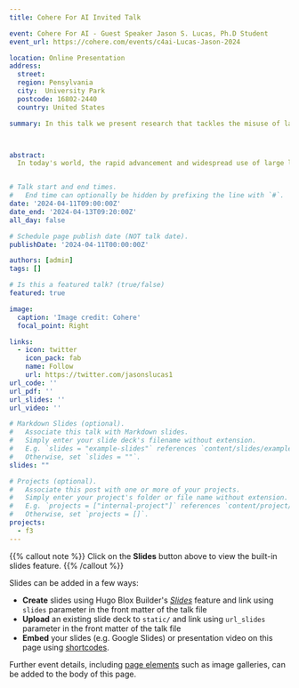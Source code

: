 ```yaml
---
title: Cohere For AI Invited Talk

event: Cohere For AI - Guest Speaker Jason S. Lucas, Ph.D Student
event_url: https://cohere.com/events/c4ai-Lucas-Jason-2024

location: Online Presentation
address:
  street: 
  region: Pensylvania
  city:  University Park
  postcode: 16802-2440
  country: United States

summary: In this talk we present research that tackles the misuse of large language models (LLMs) by introducing the Fighting Fire with Fire (F3) strategy, which uses GPT-3.5-turbo to generate and detect disinformation. By employing advanced techniques, we achieved a 68-72% accuracy in identifying deceptive content. We also address COVID-19 misinformation in low-resource regions, focusing on the Caribbean. Using US fact-checked claims, we trained models to detect misinformation in English, Spanish, and Haitian French. Our results highlight the limitations of current methods and the need for further multilingual research. 



abstract: 
  In today's world, the rapid advancement and widespread use of large language models (LLMs) have brought about both opportunities and challenges. While these models have tremendous potential, they also pose risks, particularly in generating harmful and misleading content. Our research introduces an innovative "Fighting Fire with Fire" (F3) strategy to address this issue by leveraging the capabilities of modern LLMs. Our approach utilizes GPT-3.5-turbo to generate both authentic and deceptive content through advanced paraphrase and perturbation techniques. Furthermore, we apply zero-shot in-context semantic reasoning to differentiate genuine from deceptive posts and news articles. Our extensive experiments demonstrate that GPT-3.5-turbo achieves a superior accuracy of 68-72% in detecting disinformation, outperforming previous models. This research underscores the potential of using advanced AI to combat the very problems it may create. In another study, we address the spread of COVID-19 misinformation in low-resource regions, focusing on the Caribbean. Given the lack of abundant fact-checking resources in these areas, we transferred knowledge from fact-checked claims in the US to detect misinformation in English, Spanish, and Haitian French. Our findings highlight the challenges and limitations of current fake news detection methods in low-resource settings and emphasize the need for further research in multilingual detection.


# Talk start and end times.
#   End time can optionally be hidden by prefixing the line with `#`.
date: '2024-04-11T09:00:00Z'
date_end: '2024-04-13T09:20:00Z'
all_day: false

# Schedule page publish date (NOT talk date).
publishDate: '2024-04-11T00:00:00Z'

authors: [admin]
tags: []

# Is this a featured talk? (true/false)
featured: true

image:
  caption: 'Image credit: Cohere'
  focal_point: Right

links:
  - icon: twitter
    icon_pack: fab
    name: Follow
    url: https://twitter.com/jasonslucas1
url_code: ''
url_pdf: ''
url_slides: ''
url_video: ''

# Markdown Slides (optional).
#   Associate this talk with Markdown slides.
#   Simply enter your slide deck's filename without extension.
#   E.g. `slides = "example-slides"` references `content/slides/example-slides.md`.
#   Otherwise, set `slides = ""`.
slides: ""

# Projects (optional).
#   Associate this post with one or more of your projects.
#   Simply enter your project's folder or file name without extension.
#   E.g. `projects = ["internal-project"]` references `content/project/deep-learning/index.md`.
#   Otherwise, set `projects = []`.
projects:
  - f3
---
```


{{% callout note %}}
Click on the **Slides** button above to view the built-in slides feature.
{{% /callout %}}

Slides can be added in a few ways:

- **Create** slides using Hugo Blox Builder's [_Slides_](https://docs.hugoblox.com/reference/content-types/) feature and link using `slides` parameter in the front matter of the talk file
- **Upload** an existing slide deck to `static/` and link using `url_slides` parameter in the front matter of the talk file
- **Embed** your slides (e.g. Google Slides) or presentation video on this page using [shortcodes](https://docs.hugoblox.com/reference/markdown/).

Further event details, including [page elements](https://docs.hugoblox.com/reference/markdown/) such as image galleries, can be added to the body of this page.
